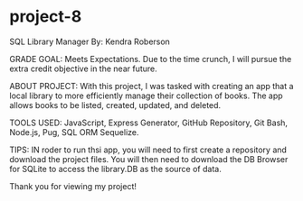 # project-8
 SQL Library Manager
By: Kendra Roberson

GRADE GOAL: Meets Expectations. Due to the time crunch, I will pursue the extra credit objective in the near future.

ABOUT PROJECT: With this project, I was tasked with creating an app that a local library to more efficiently manage their collection of books. The app allows books to be listed, created, updated, and deleted.

TOOLS USED: JavaScript, Express Generator, GitHub Repository, Git Bash, Node.js, Pug, SQL ORM Sequelize.

TIPS: IN roder to run thsi app, you will need to first create a repository and download the project files. You will then need to download the DB Browser for SQLite to access the library.DB as the source of data.

Thank you for viewing my project!
